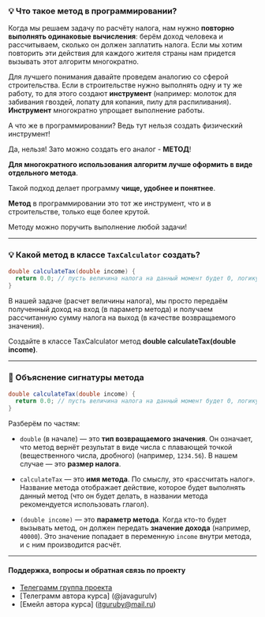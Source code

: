 ### 💡 Что такое метод в программировании?

Когда мы решаем задачу по расчёту налога, нам нужно
**повторно выполнять одинаковые вычисления**:
берём доход человека и рассчитываем, сколько он должен
заплатить налога. Если мы хотим повторить эти действия
для каждого жителя страны нам придется вызывать этот
алгоритм многократно.

Для лучшего понимания давайте проведем аналогию со сферой строительства.
Если в строительстве нужно выполнять одну и ту же работу, то для этого
создают **инструмент** (например: молоток для забивания гвоздей, лопату
для копания, пилу для распиливания). **Инструмент** многократно упрощает
выполнение работы.

А что же в программировании? Ведь тут нельзя создать физический инструмент!

Да, нельзя! Зато можно создать его аналог - **МЕТОД**!

**Для многократного использования алгоритм лучше оформить в виде отдельного метода**.

Такой подход делает программу **чище, удобнее и понятнее**.

**Метод** в программировании это тот же инструмент,
что и в строительстве, только еще более крутой.

Методу можно поручить выполнение любой задачи!

---

### 💡 Какой метод в классе `TaxCalculator` создать? 

```java
double calculateTax(double income) {
  return 0.0; // пусть величина налога на данный момент будет 0, логику расчета реализуем в следующих заданиях    
}
```

В нашей задаче (расчет величины налога),
мы просто передаём полученный доход на вход (в параметр метода) 
и получаем рассчитанную сумму налога на выход (в качестве возвращаемого значения).

Создайте в классе TaxCalculator метод **double calculateTax(double income)**. 

---

### 🧩 Объяснение сигнатуры метода

```java
double calculateTax(double income) {
  return 0.0; // пусть величина налога на данный момент будет 0, логику расчета реализуем в следующих заданиях   
}
```

Разберём по частям:

* `double` (в начале) — это **тип возвращаемого значения**. Он означает, что метод вернёт результат в виде числа с плавающей точкой (вещественного числа, дробного) (например, `1234.56`). В нашем случае — это **размер налога**.

* `calculateTax` — это **имя метода**. По смыслу, это «рассчитать налог». Название метода отображает действие, которое будет выполнять данный метод (что он будет делать, в названии метода рекомендуется использовать глагол).

* `(double income)` — это **параметр метода**.
  Когда кто-то будет вызывать метод, он должен передать **значение дохода** (например, `40000`).
  Это значение попадает в переменную `income` внутри метода, и с ним производится расчёт.

--- 

#### Поддержка, вопросы и обратная связь по проекту
* [Телеграмм группа проекта](https://t.me/+mvRhG9YECTlkZjQ0)
* [Телеграмм автора курса] (@javagurulv)
* [Емейл автора курса] (itguruby@mail.ru)
